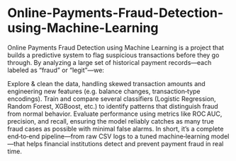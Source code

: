 # Online-Payments-Fraud-Detection-using-Machine-Learning
Online Payments Fraud Detection using Machine Learning is a project that builds a predictive system to flag suspicious transactions before they go through. By analyzing a large set of historical payment records—each labeled as “fraud” or “legit”—we:

Explore & clean the data, handling skewed transaction amounts and engineering new features (e.g. balance changes, transaction‐type encodings).
Train and compare several classifiers (Logistic Regression, Random Forest, XGBoost, etc.) to identify patterns that distinguish fraud from normal behavior.
Evaluate performance using metrics like ROC AUC, precision, and recall, ensuring the model reliably catches as many true fraud cases as possible with minimal false alarms.
In short, it’s a complete end‑to‑end pipeline—from raw CSV logs to a tuned machine‑learning model—that helps financial institutions detect and prevent payment fraud in real time.
